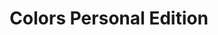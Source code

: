 ---
ee_id: '2149'
site: '1'
type: '2'
url: 2009-054-colors-personal-edition
title: Colors Personal Edition
year: '2009'
display_year: '2009'
medium: OSX Software
dims: ''
pitch: Software 2 play a quicktime movie one horizontal line of pixels at a time.
ps: ''
live_url: http://colors-personal-edition.coryarcangel.com/
related: "[33] 2006-004 Colors - 2006-004-colors"
youtube: ''
related_code: https://github.com/coryarcangel/Colors-Personal-Edition
imgs: colors-2009-054-detail-2-database-ih.jpg
subheading: ''
download: ''
add_credit: ''
commission: ''
layout: things-i-made
---